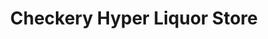 ---
title: "Checkery Hyper Liquor Store"
url: /pretoria/checkery-hyper-liquor-store/
shop: Spirituosen
---